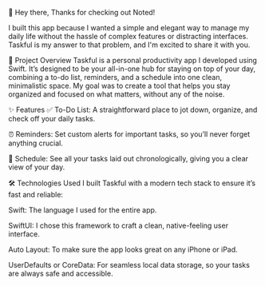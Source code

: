 👋 Hey there,
Thanks for checking out Noted!

I built this app because I wanted a simple and elegant way to manage my daily life without the hassle of complex features or distracting interfaces. Taskful is my answer to that problem, and I'm excited to share it with you.

📌 Project Overview
Taskful is a personal productivity app I developed using Swift. It’s designed to be your all-in-one hub for staying on top of your day, combining a to-do list, reminders, and a schedule into one clean, minimalistic space. My goal was to create a tool that helps you stay organized and focused on what matters, without any of the noise.

✨ Features
✅ To-Do List: A straightforward place to jot down, organize, and check off your daily tasks.

⏰ Reminders: Set custom alerts for important tasks, so you’ll never forget anything crucial.

📅 Schedule: See all your tasks laid out chronologically, giving you a clear view of your day.

🛠 Technologies Used
I built Taskful with a modern tech stack to ensure it’s fast and reliable:

Swift: The language I used for the entire app.

SwiftUI: I chose this framework to craft a clean, native-feeling user interface.

Auto Layout: To make sure the app looks great on any iPhone or iPad.

UserDefaults or CoreData: For seamless local data storage, so your tasks are always safe and accessible.

